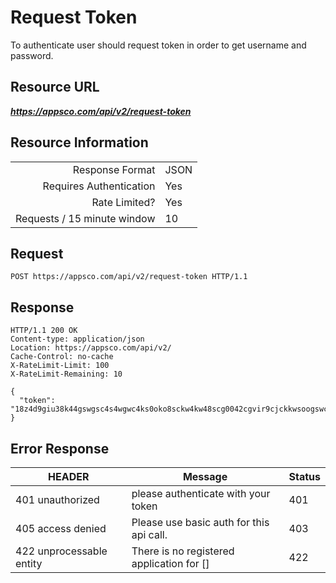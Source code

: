 # Request Token

To authenticate user should request token in order to get username and password.

## Resource URL

___https://appsco.com/api/v2/request-token___

## Resource Information

|                               |               |
|------------------------------:|---------------|
|Response Format                |JSON           |
|Requires Authentication        |Yes            |
|Rate Limited?                  |Yes            |
|Requests / 15 minute window    |10             |


## Request

```.http
POST https://appsco.com/api/v2/request-token HTTP/1.1
```

## Response

```.http
HTTP/1.1 200 OK
Content-type: application/json
Location: https://appsco.com/api/v2/
Cache-Control: no-cache
X-RateLimit-Limit: 100
X-RateLimit-Remaining: 10

{
  "token": "18z4d9giu38k44gswgsc4s4wgwc4ks0oko8sckw4kw48scg0042cgvir9cjckkwsoogswcg4wskgg4ocs8ks4gc48owcgs04ogs"
}

```
## Error Response

|HEADER                         |Message                                       |Status         |
|-------------------------------|----------------------------------------------|---------------|
|401 unauthorized               |please authenticate with your token           |401            |
|405 access denied              |Please use basic auth for this api call.      |403            |
|422 unprocessable entity       |There is no registered application for []     |422            |